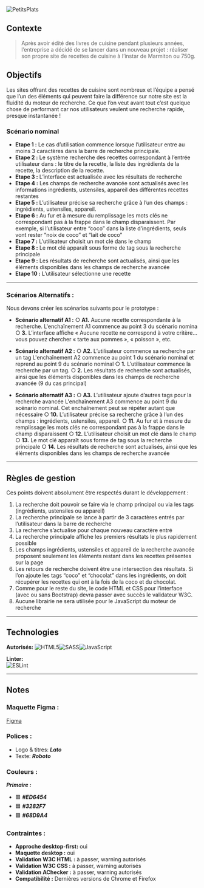 ![PetitsPlats](https://wibmw.github.io/LesPetitsPlats/images/logo.png) 



## Contexte
>Après avoir édité des livres de cuisine pendant plusieurs années, l’entreprise a décidé de se lancer dans un nouveau projet : réaliser son propre site de recettes de cuisine à l’instar de Marmiton ou 750g.  

## Objectifs
Les sites offrant des recettes de cuisine sont nombreux et l’équipe a pensé que l’un des éléments qui peuvent faire la différence sur notre site est la fluidité du moteur de recherche. Ce que l’on veut avant tout c’est quelque chose de performant car nos utilisateurs veulent une recherche rapide, presque instantanée !

### Scénario nominal
- **Etape 1 :** Le cas d’utilisation commence lorsque l’utilisateur entre au moins 3 caractères dans la barre de recherche principale.
- **Etape 2 :** Le système recherche des recettes correspondant à l’entrée utilisateur dans : le titre de la recette, la liste des ingrédients de la recette, la description de la recette.
- **Etape 3 :** L’interface est actualisée avec les résultats de recherche
- **Etape 4 :** Les champs de recherche avancée sont actualisés avec les informations ingrédients, ustensiles, appareil des différentes recettes restantes
- **Etape 5 :** L’utilisateur précise sa recherche grâce à l’un des champs : ingrédients, ustensiles, appareil.
- **Etape 6 :** Au fur et à mesure du remplissage les mots clés ne correspondant pas à la frappe dans le champ disparaissent. Par exemple, si l’utilisateur entre “coco” dans la liste d’ingrédients, seuls vont rester “noix de coco” et “lait de coco”
- **Etape 7 :** L’utilisateur choisit un mot clé dans le champ
- **Etape 8 :** Le mot clé apparaît sous forme de tag sous la recherche principale
- **Etape 9 :** Les résultats de recherche sont actualisés, ainsi que les éléments disponibles dans les champs de recherche avancée
- **Etape 10 :** L’utilisateur sélectionne une recette
  
---
### Scénarios Alternatifs :

Nous devons créer les scénarios suivants pour le prototype :
- **Scénario alternatif A1 :**
○ **A1.** Aucune recette correspondante à la recherche. L'enchaînement A1 commence au point 3 du scénario nomina
○ **3.** L’interface affiche « Aucune recette ne correspond à votre critère… vous pouvez chercher « tarte aux pommes », « poisson », etc.

- **Scénario alternatif A2 :**
○ **A2.** L’utilisateur commence sa recherche par un tag
L'enchaînement A2 commence au point 1 du scénario nominal et reprend au point 9 du scénario nominal
○ **1.** L’utilisateur commence la recherche par un tag.
○ **2.** Les résultats de recherche sont actualisés, ainsi que les éléments disponibles dans les
champs de recherche avancée (9 du cas principal)

- **Scénario alternatif A3 :**
○ **A3.** L’utilisateur ajoute d’autres tags pour la recherche avancée
L'enchaînement A3 commence au point 9 du scénario nominal. Cet enchaînement peut se répéter autant que nécessaire 
○ **10.** L’utilisateur précise sa recherche grâce à l’un des champs : ingrédients, ustensiles, appareil.
○ **11.** Au fur et à mesure du remplissage les mots clés ne correspondant pas à la frappe dans le champ disparaissent
○ **12.** L’utilisateur choisit un mot clé dans le champ
○ **13.** Le mot clé apparaît sous forme de tag sous la recherche principale
○ **14.** Les résultats de recherche sont actualisés, ainsi que les éléments disponibles dans les champs de recherche avancée

___
## Règles de gestion
Ces points doivent absolument être respectés durant le développement :
1. La recherche doit pouvoir se faire via le champ principal ou via les tags (ingrédients,
ustensiles ou appareil)
2. La recherche principale se lance à partir de 3 caractères entrés par l’utilisateur dans la
barre de recherche
3. La recherche s’actualise pour chaque nouveau caractère entré
4. La recherche principale affiche les premiers résultats le plus rapidement possible
5. Les champs ingrédients, ustensiles et appareil de la recherche avancée proposent
seulement les éléments restant dans les recettes présentes sur la page
6. Les retours de recherche doivent être une intersection des résultats. Si l’on ajoute les
tags “coco” et “chocolat” dans les ingrédients, on doit récupérer les recettes qui ont à la
fois de la coco et du chocolat.
7. Comme pour le reste du site, le code HTML et CSS pour l’interface (avec ou sans
Bootstrap) devra passer avec succès le validateur W3C.
8. Aucune librairie ne sera utilisée pour le JavaScript du moteur de recherche
   
  
---
## Technologies

**Autorisés:**
![HTML5](https://img.shields.io/badge/html5-%23E34F26.svg?style=for-the-badge&logo=html5&logoColor=white)![SASS](https://img.shields.io/badge/SASS-hotpink.svg?style=for-the-badge&logo=SASS&logoColor=white)![JavaScript](https://img.shields.io/badge/javascript-%23323330.svg?style=for-the-badge&logo=javascript&logoColor=%23F7DF1E) 

**Linter:**     
![ESLint](https://img.shields.io/badge/ESLint-4B3263?style=for-the-badge&logo=eslint&logoColor=white)

---
## Notes
### Maquette Figma :

[Figma](https://www.figma.com/file/xqeE1ZKlHUWi2Efo8r73NK/UI-Design-Les-Petits-Plats-FR?node-id=0%3A1)

### Polices :
- Logo & titres: __*Lato*__
- Texte: __*Roboto*__

### Couleurs :
***Primaire :***
-  🟥 __*#ED6454*__
-  🟦 __*#3282F7*__
-  🟩 __*#68D9A4*__

### Contraintes :
- **Approche desktop-first:** oui
- **Maquette desktop :** oui
- **Validation W3C HTML :** à passer, warning autorisés
- **Validation W3C CSS :** à passer, warning autorisés
- **Validation AChecker :** à passer, warning autorisés
- **Compatibilité :** Dernières versions de Chrome et Firefox 
